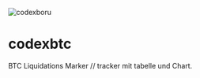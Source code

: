 ![codexboru](githubprofile.png)


# codexbtc
BTC Liquidations Marker // tracker mit tabelle und Chart.
